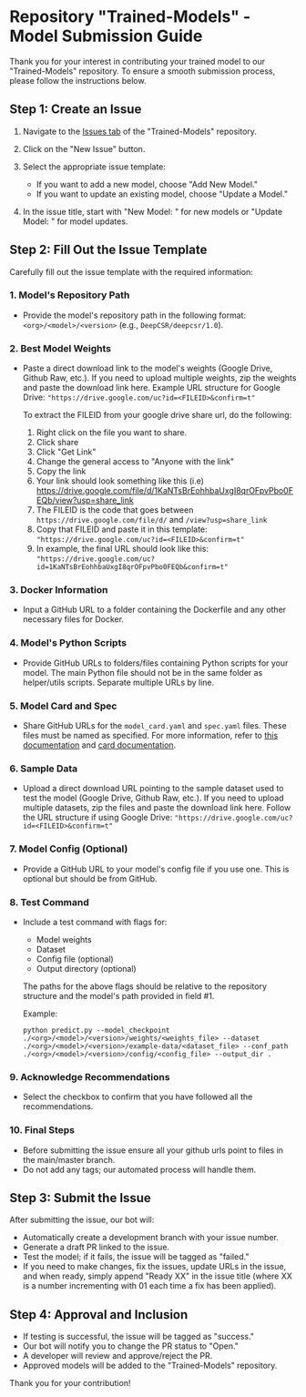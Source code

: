 # Repository "Trained-Models" - Model Submission Guide

Thank you for your interest in contributing your trained model to our "Trained-Models" repository. To ensure a smooth submission process, please follow the instructions below.

## Step 1: Create an Issue
1. Navigate to the [Issues tab](https://github.com/neuronets/trained-models/issues) of the "Trained-Models" repository.

2. Click on the "New Issue" button.

3. Select the appropriate issue template:
   - If you want to add a new model, choose "Add New Model."
   - If you want to update an existing model, choose "Update a Model."

4. In the issue title, start with "New Model: " for new models or "Update Model: " for model updates.

## Step 2: Fill Out the Issue Template
Carefully fill out the issue template with the required information:

### 1. Model's Repository Path
- Provide the model's repository path in the following format: 
`<org>/<model>/<version>` (e.g., `DeepCSR/deepcsr/1.0`).

### 2. Best Model Weights
- Paste a direct download link to the model's weights (Google Drive, Github Raw, etc.). If you need to upload multiple weights, zip the weights and paste the download link here.
  Example URL structure for Google Drive: ```"https://drive.google.com/uc?id=<FILEID>&confirm=t"```

  To extract the FILEID from your google drive share url, do the following:
  1. Right click on the file you want to share.
  2. Click share
  3. Click "Get Link"
  4. Change the general access to "Anyone with the link"
  5. Copy the link
  6. Your link should look something like this (i.e) https://drive.google.com/file/d/1KaNTsBrEohhbaUxgI8qrOFpvPbo0FEQb/view?usp=share_link
  7. The FILEID is the code that goes between ```https://drive.google.com/file/d/``` and ```/view?usp=share_link```
  8. Copy that FILEID and paste it in this template: ```"https://drive.google.com/uc?id=<FILEID>&confirm=t"```
  9. In example, the final URL should look like this: ```"https://drive.google.com/uc?id=1KaNTsBrEohhbaUxgI8qrOFpvPbo0FEQb&confirm=t"```

### 3. Docker Information
- Input a GitHub URL to a folder containing the Dockerfile and any other necessary files for Docker.

### 4. Model's Python Scripts
- Provide GitHub URLs to folders/files containing Python scripts for your model. The main Python file should not be in the same folder as helper/utils scripts. Separate multiple URLs by line.

### 5. Model Card and Spec
- Share GitHub URLs for the `model_card.yaml` and `spec.yaml` files. These files must be named as specified. For more information, refer to [this documentation](https://github.com/neuronets/trained-models/blob/master/docs/spec_file.md) and [card documentation](https://github.com/neuronets/trained-models/blob/master/docs/model_card.yaml).

### 6. Sample Data
- Upload a direct download URL pointing to the sample dataset used to test the model (Google Drive, Github Raw, etc.). If you need to upload multiple datasets, zip the files and paste the download link here. Follow the URL structure if using Google Drive: ```"https://drive.google.com/uc?id=<FILEID>&confirm=t"```

### 7. Model Config (Optional)
- Provide a GitHub URL to your model's config file if you use one. This is optional but should be from GitHub.

### 8. Test Command
- Include a test command with flags for:
  - Model weights
  - Dataset
  - Config file (optional)
  - Output directory (optional)

  The paths for the above flags should be relative to the repository structure and the model's path provided in field #1.

  Example:
  
    ```python predict.py --model_checkpoint ./<org>/<model>/<version>/weights/<weights_file> --dataset ./<org>/<model>/<version>/example-data/<dataset_file> --conf_path ./<org>/<model>/<version>/config/<config_file> --output_dir .```

### 9. Acknowledge Recommendations
- Select the checkbox to confirm that you have followed all the recommendations.

### 10. Final Steps
- Before submitting the issue ensure all your github urls point to files in the main/master branch.
- Do not add any tags; our automated process will handle them.

## Step 3: Submit the Issue
After submitting the issue, our bot will:
- Automatically create a development branch with your issue number.
- Generate a draft PR linked to the issue.
- Test the model; if it fails, the issue will be tagged as "failed."
- If you need to make changes, fix the issues, update URLs in the issue, and when ready, simply append "Ready XX" in the issue title (where XX is a number incrementing with 01 each time a fix has been applied).

## Step 4: Approval and Inclusion
- If testing is successful, the issue will be tagged as "success."
- Our bot will notify you to change the PR status to "Open."
- A developer will review and approve/reject the PR.
- Approved models will be added to the "Trained-Models" repository.

Thank you for your contribution!